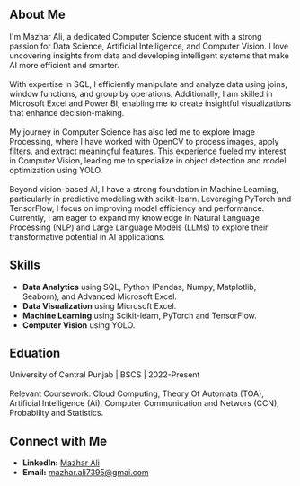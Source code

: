 ## About Me
I'm Mazhar Ali, a dedicated Computer Science student with a strong passion for Data Science, Artificial Intelligence, and Computer Vision. I love uncovering insights from data and developing intelligent systems that make AI more efficient and smarter.
<br><br>
With expertise in SQL, I efficiently manipulate and analyze data using joins, window functions, and group by operations. Additionally, I am skilled in Microsoft Excel and Power BI, enabling me to create insightful visualizations that enhance decision-making.
<br><br>
My journey in Computer Science has also led me to explore Image Processing, where I have worked with OpenCV to process images, apply filters, and extract meaningful features. This experience fueled my interest in Computer Vision, leading me to specialize in object detection and model optimization using YOLO.
<br><br>
Beyond vision-based AI, I have a strong foundation in Machine Learning, particularly in predictive modeling with scikit-learn. Leveraging PyTorch and TensorFlow, I focus on improving model efficiency and performance. Currently, I am eager to expand my knowledge in Natural Language Processing (NLP) and Large Language Models (LLMs) to explore their transformative potential in AI applications.

## Skills
- **Data Analytics** using SQL, Python (Pandas, Numpy, Matplotlib, Seaborn), and Advanced Microsoft Excel.<br>
- **Data Visualization** using Microsoft Excel.<br>
- **Machine Learning** using Scikit-learn, PyTorch and TensorFlow.<br>
- **Computer Vision** using YOLO.<br>

## Eduation
University of Central Punjab | BSCS | 2022-Present<br><br>
Relevant Coursework: Cloud Computing, Theory Of Automata (TOA), Artificial Intelligence (Ai), Computer Communication and Networs (CCN), Probability and Statistics.  

## Connect with Me
- **LinkedIn:** [Mazhar Ali](https://www.linkedin.com/in/mazhar-ali-160826282/)
- **Email:** [mazhar.ali7395@gmai.com](mailto:mazhar.ali7395@gmai.com)




<br>
<br>
<br>
    
